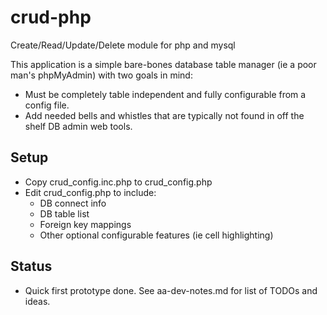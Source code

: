 # crud-php
Create/Read/Update/Delete module for php and mysql

This application is a simple bare-bones database table manager (ie a poor man's phpMyAdmin) with two goals in mind:
- Must be completely table independent and fully configurable from a config file.
- Add needed bells and whistles that are typically not found in off the shelf DB admin web tools.


## Setup
- Copy crud_config.inc.php to crud_config.php
- Edit crud_config.php to include:
    - DB connect info
    - DB table list
    - Foreign key mappings
    - Other optional configurable features (ie cell highlighting)
    
    
## Status
- Quick first prototype done.  See aa-dev-notes.md for list of TODOs and ideas.

